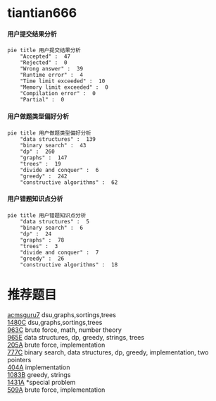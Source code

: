 # tiantian666

<!-- tabs:start -->



#### **用户提交结果分析**

```mermaid
pie title 用户提交结果分析
    "Accepted" :  47
    "Rejected" :  0
    "Wrong answer" :  39
    "Runtime error" :  4
    "Time limit exceeded" :  10
    "Memory limit exceeded" :  0
    "Compilation error" :  0
    "Partial" :  0
```

#### **用户做题类型偏好分析**

```mermaid
pie title 用户做题类型偏好分析
    "data structures" :  139
    "binary search" :  43
    "dp" :  260
    "graphs" :  147
    "trees" :  19
    "divide and conquer" :  6
    "greedy" :  242
    "constructive algorithms" :  62
```
#### **用户错题知识点分析**

```mermaid
pie title 用户错题知识点分析
    "data structures" :  5
    "binary search" :  6
    "dp" :  24
    "graphs" :  78
    "trees" :  3
    "divide and conquer" :  7
    "greedy" :  26
    "constructive algorithms" :  18
```



<!-- tabs:end -->
# 推荐题目
[acmsguru7](https://codeforces.com/contest/acmsguru/problem/7)		dsu,graphs,sortings,trees		  
[1480C](https://codeforces.com/contest/1480/problem/C)		dsu,graphs,sortings,trees		  
[963C](https://codeforces.com/contest/963/problem/C)		brute force,
                        math,
                        number theory		  
[965E](https://codeforces.com/contest/965/problem/E)		data structures,
                        dp,
                        greedy,
                        strings,
                        trees		  
[205A](https://codeforces.com/contest/205/problem/A)		brute force,
                        implementation		  
[777C](https://codeforces.com/contest/777/problem/C)		binary search,
                        data structures,
                        dp,
                        greedy,
                        implementation,
                        two pointers		  
[404A](https://codeforces.com/contest/404/problem/A)		implementation		  
[1083B](https://codeforces.com/contest/1083/problem/B)		greedy,
                        strings		  
[1431A](https://codeforces.com/contest/1431/problem/A)		*special problem		  
[509A](https://codeforces.com/contest/509/problem/A)		brute force,
                        implementation		  
